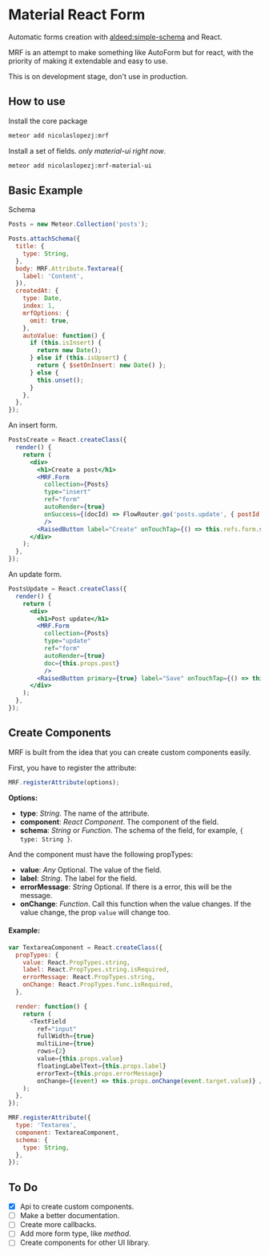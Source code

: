 # Material React Form

Automatic forms creation with [aldeed:simple-schema](http://github.com/aldeed/simple-schema) and React.

MRF is an attempt to make something like AutoForm but for react,
with the priority of making it extendable and easy to use.

This is on development stage, don't use in production.

## How to use

Install the core package

```sh
meteor add nicolaslopezj:mrf
```

Install a set of fields. *only material-ui right now*.

```sh
meteor add nicolaslopezj:mrf-material-ui
```

## Basic Example

Schema

```js
Posts = new Meteor.Collection('posts');

Posts.attachSchema({
  title: {
    type: String,
  },
  body: MRF.Attribute.Textarea({
    label: 'Content',
  }),
  createdAt: {
    type: Date,
    index: 1,
    mrfOptions: {
      omit: true,
    },
    autoValue: function() {
      if (this.isInsert) {
        return new Date();
      } else if (this.isUpsert) {
        return { $setOnInsert: new Date() };
      } else {
        this.unset();
      }
    },
  },
});
```

An insert form.

```jsx
PostsCreate = React.createClass({
  render() {
    return (
      <div>
        <h1>Create a post</h1>
        <MRF.Form
          collection={Posts}
          type="insert"
          ref="form"
          autoRender={true}
          onSuccess={(docId) => FlowRouter.go('posts.update', { postId: docId })}
          />
        <RaisedButton label="Create" onTouchTap={() => this.refs.form.submit()}/>
      </div>
    );
  },
});
```

An update form.

```jsx
PostsUpdate = React.createClass({
  render() {
    return (
      <div>
        <h1>Post update</h1>
        <MRF.Form
          collection={Posts}
          type="update"
          ref="form"
          autoRender={true}
          doc={this.props.post}
          />
        <RaisedButton primary={true} label="Save" onTouchTap={() => this.refs.form.submit()}/>
      </div>
    );
  },
});
```

## Create Components

MRF is built from the idea that you can create custom components easily.

First, you have to register the attribute:

```js
MRF.registerAttribute(options);
```

**Options:**

- **type**: *String*. The name of the attribute.
- **component**: *React Component*. The component of the field.
- **schema**: *String* or *Function*. The schema of the field, for example, ```{ type: String }```.

And the component must have the following propTypes:

- **value**: *Any* Optional. The value of the field.
- **label**: *String*. The label for the field.
- **errorMessage**: *String* Optional. If there is a error, this will be the message.
- **onChange**: *Function*. Call this function when the value changes. If the value change, the prop ```value``` will change too.

#### Example:

```js
var TextareaComponent = React.createClass({
  propTypes: {
    value: React.PropTypes.string,
    label: React.PropTypes.string.isRequired,
    errorMessage: React.PropTypes.string,
    onChange: React.PropTypes.func.isRequired,
  },

  render: function() {
    return (
      <TextField
        ref="input"
        fullWidth={true}
        multiLine={true}
        rows={2}
        value={this.props.value}
        floatingLabelText={this.props.label}
        errorText={this.props.errorMessage}
        onChange={(event) => this.props.onChange(event.target.value)} />
    );
  },
});

MRF.registerAttribute({
  type: 'Textarea',
  component: TextareaComponent,
  schema: {
    type: String,
  },
});
```

## To Do

- [x] Api to create custom components.
- [ ] Make a better documentation.
- [ ] Create more callbacks.
- [ ] Add more form type, like *method*.
- [ ] Create components for other UI library.
